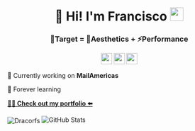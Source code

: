 <h1 align="center">👋 Hi! I'm Francisco <img src="https://emojis.slackmojis.com/emojis/images/1531849430/4246/blob-sunglasses.gif?1531849430" width="30"/></h1>
<h3 align="center">🎯Target = 🌌Aesthetics + ⚡Performance</h3>

<p align ="center"><a href="https://www.twitter.com/fransantopietro"><img src="https://img.shields.io/badge/twitter-%231DA1F2.svg?&style=for-the-badge&logo=twitter&logoColor=white" height=25></a> <a href="https://www.linkedin.com/in/francisco-santopietro"><img src="https://img.shields.io/badge/linkedin-%230077B5.svg?&style=for-the-badge&logo=linkedin&logoColor=white" height=25></a> <a href="https://www.instagram.com/fransantopietro/"><img src="https://img.shields.io/badge/instagram-%23E4405F.svg?&style=for-the-badge&logo=instagram&logoColor=white" height=25></a></p>

🚀 Currently working on **MailAmericas**

💚 Forever learning

**[👨‍💻 Check out my portfolio ⬅️](https://dracorfs.github.io/)**

<img align="center" src="https://github-readme-stats.vercel.app/api/top-langs?username=Dracorfs&show_icons=true&locale=en&layout=compact" alt="Dracorfs" />
<img src="https://github-readme-stats.vercel.app/api?username=Dracorfs&amp;show_icons=true" alt="GitHub Stats">
